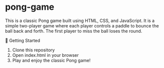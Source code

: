 # pong-game
This is a classic Pong game built using HTML, CSS, and JavaScript. It is a simple two-player game where each player controls a paddle to bounce the ball back and forth. The first player to miss the ball loses the round.

🚀 Getting Started
1. Clone this repository
2. Open index.html in your browser
3. Play and enjoy the classic Pong game!

